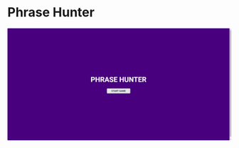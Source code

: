 # Phrase Hunter
![Screenshot of Phrase Hunter](https://github.com/Stelkooo/oop-game-show-app/blob/main/images/phraseHunterScreenshot.png)